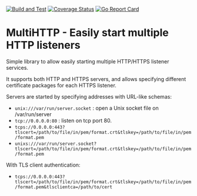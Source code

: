 
[![Build and Test](https://github.com/wrouesnel/multihttp/actions/workflows/integration.yml/badge.svg)](https://github.com/wrouesnel/multihttp/actions/workflows/integration.yml)
[![Coverage Status](https://coveralls.io/repos/github/wrouesnel/multihttp/badge.svg?branch=main)](https://coveralls.io/github/wrouesnel/multihttp?branch=main)
[![Go Report Card](https://goreportcard.com/badge/github.com/wrouesnel/multihttp)](https://goreportcard.com/report/github.com/wrouesnel/multihttp)

# MultiHTTP - Easily start multiple HTTP listeners

Simple library to allow easily starting multiple HTTP/HTTPS listener services.

It supports both HTTP and HTTPS servers, and allows specifying different
certificate packages for each HTTPS listener.

Servers are started by specifying addresses with URL-like schemas:

* `unix:///var/run/server.socket` : open a Unix socket file on /var/run/server
* `tcp://0.0.0.0:80` : listen on tcp port 80.
* `tcps://0.0.0.0:443?tlscert=/path/to/file/in/pem/format.crt&tlskey=/path/to/file/in/pem/format.pem`
* `unixs:///var/run/server.socket?tlscert=/path/to/file/in/pem/format.crt&tlskey=/path/to/file/in/pem/format.pem`

With TLS client authentication:

* `tcps://0.0.0.0:443?tlscert=/path/to/file/in/pem/format.crt&tlskey=/path/to/file/in/pem/format.pem&tlsclientca=/path/to/cert`
